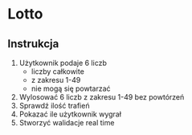 # Lotto

## Instrukcja
1. Użytkownik podaje 6 liczb
   - liczby całkowite
   - z zakresu 1-49
   - nie mogą się powtarzać
2. Wylosować 6 liczb z zakresu 1-49 bez powtórzeń
3. Sprawdź ilość trafień
4. Pokazać ile użytkownik wygrał
5. Stworzyć walidacje real time
